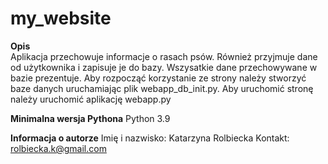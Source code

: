 # my_website

**Opis**<br>
Aplikacja przechowuje informacje o rasach psów. Również przyjmuje dane od użytkownika i zapisuje je do bazy. Wszysatkie dane przechowywane w bazie prezentuje.
Aby rozpocząć korzystanie ze strony należy stworzyć baze danych uruchamiając plik webapp_db_init.py.
Aby uruchomić stronę należy uruchomić aplikację webapp.py

**Minimalna wersja Pythona**
Python 3.9

**Informacja o autorze**
Imię i nazwisko: Katarzyna Rolbiecka
Kontakt: rolbiecka.k@gmail.com
